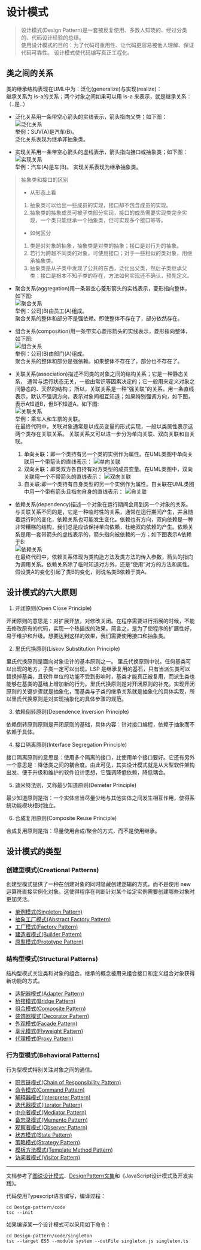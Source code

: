 # 设计模式
> 设计模式(Design Pattern)是一套被反复使用、多数人知晓的、经过分类的、代码设计经验的总结。   
使用设计模式的目的：为了代码可重用性、让代码更容易被他人理解、保证代码可靠性。 设计模式使代码编写真正工程化。

## 类之间的关系

类的继承结构表现在UML中为：泛化(generalize)与实现(realize)：  
继承关系为 is-a的关系；两个对象之间如果可以用 is-a 来表示，就是继承关系：（..是..）
- 泛化关系用一条带空心箭头的实线表示，箭头指向父类；如下图：  
![泛化关系](./images/relationship/generalize.png)  
举例：SUV(A)是汽车(B)。  
泛化关系表现为继承非抽象类。

- 实现关系用一条带空心箭头的虚线表示，箭头指向接口或抽象类；如下图：  
![实现关系](./images/relationship/realize.png)  
举例：汽车(A)是车(B)。
实现关系表现为继承抽象类。
> 抽象类和接口的区别  
> - 从形态上看
> 1. 抽象类可以给出一些成员的实现，接口却不包含成员的实现。
> 2. 抽象类的抽象成员可被子类部分实现，接口的成员需要实现类完全实现，一个类只能继承一个抽象类，但可实现多个接口等等。
> - 如何区分
> 1. 类是对对象的抽象，抽象类是对类的抽象；接口是对行为的抽象。
> 2. 若行为跨越不同类的对象，可使用接口；对于一些相似的类对象，用继承抽象类。
> 3. 抽象类是从子类中发现了公共的东西，泛化出父类，然后子类继承父类；接口是根本不知子类的存在，方法如何实现还不确认，预先定义。



- 聚合关系(aggregation)用一条带空心菱形箭头的实线表示，菱形指向整体，如下图:  
![聚合关系](./images/relationship/aggregation.png)  
举例：公司(B)由员工(A)组成。  
聚合关系的整体和部分不是强依赖。即使整体不存在了，部分依然存在。

- 组合关系(composition)用一条带实心菱形箭头的实线表示，菱形指向整体，如下图:  
![组合关系](./images/relationship/composition.png)  
举例：公司(B)由部门(A)组成。  
聚合关系的整体和部分是强依赖。如果整体不存在了，部分也不存在了。

- 关联关系(association)描述不同类的对象之间的结构关系；它是一种静态关系， 通常与运行状态无关，一般由常识等因素决定的；它一般用来定义对象之间静态的、天然的结构； 所以，关联关系是一种“强关联”的关系。用一条直线表示，默认不强调方向，表示对象间相互知道；如果特别强调方向，如下图，表示A知道B，但B不知道A。如下图:  
![关联关系](./images/relationship/association.png)  
举例：乘车人和车票的关联。  
在最终代码中，关联对象通常是以成员变量的形式实现，一般以类属性表示这两个类存在关联关系。
关联关系又可以进一步分为单向关联、双向关联和自关联。
    1. 单向关联：即一个类持有另一个类的实例作为属性。在UML类图中单向关联用一个带箭头的直线表示：
    ![单向关联](./images/relationship/unidirectionalAssociation.png)  
    2. 双向关联：即类双方各自持有对方类型的成员变量。在UML类图中，双向关联用一个不带箭头的直线表示：
    ![双向关联](./images/relationship/bidirectionalAssociation.png)  
    3. 自关联:即一个类持有自身类型的另一个实例作为属性。自关联在UML类图中用一个带有箭头且指向自身的直线表示：
    ![自关联](./images/relationship/selfAssociation.png)  

- 依赖关系(dependency)描述一个对象在运行期间会用到另一个对象的关系。与关联关系不同的是，它是一种临时性的关系，通常在运行期间产生，并且随着运行时的变化，依赖关系也可能发生变化。依赖也有方向，双向依赖是一种非常糟糕的结构，我们总是应该保持单向依赖，杜绝双向依赖的产生。依赖关系是用一套带箭头的虚线表示的，箭头指向被依赖的一方；如下图表示A依赖于B:  
![依赖关系](./images/relationship/dependency.png)  
在最终代码中，依赖关系体现为类构造方法及类方法的传入参数，箭头的指向为调用关系。依赖关系除了临时知道对方外，还是“使用”对方的方法和属性。假设类A的变化引起了类B的变化，则说名类B依赖于类A。

##  设计模式的六大原则
1. 开闭原则(Open Close Principle)

开闭原则的意思是：对扩展开放，对修改关闭。在程序需要进行拓展的时候，不能去修改原有的代码，实现一个热插拔的效果。简言之，是为了使程序的扩展性好，易于维护和升级。想要达到这样的效果，我们需要使用接口和抽象类。

2. 里氏代换原则(Liskov Substitution Principle)

里氏代换原则是面向对象设计的基本原则之一。 里氏代换原则中说，任何基类可以出现的地方，子类一定可以出现。LSP 是继承复用的基石，只有当派生类可以替换掉基类，且软件单位的功能不受到影响时，基类才能真正被复用，而派生类也能够在基类的基础上增加新的行为。里氏代换原则是对开闭原则的补充。实现开闭原则的关键步骤就是抽象化，而基类与子类的继承关系就是抽象化的具体实现，所以里氏代换原则是对实现抽象化的具体步骤的规范。

3. 依赖倒转原则(Dependence Inversion Principle)

依赖倒转原则原则是开闭原则的基础，具体内容：针对接口编程，依赖于抽象而不依赖于具体。

4. 接口隔离原则(Interface Segregation Principle)

接口隔离原则的意思是：使用多个隔离的接口，比使用单个接口要好。它还有另外一个意思是：降低类之间的耦合度。由此可见，其实设计模式就是从大型软件架构出发、便于升级和维护的软件设计思想，它强调降低依赖，降低耦合。

5. 迪米特法则，又称最少知道原则(Demeter Principle)

最少知道原则是指：一个实体应当尽量少地与其他实体之间发生相互作用，使得系统功能模块相对独立。

6. 合成复用原则(Composite Reuse Principle)

合成复用原则是指：尽量使用合成/聚合的方式，而不是使用继承。

## 设计模式的类型
### 创建型模式(Creational Patterns)
创建型模式提供了一种在创建对象的同时隐藏创建逻辑的方式，而不是使用 new 运算符直接实例化对象。这使得程序在判断针对某个给定实例需要创建哪些对象时更加灵活。
  - [单例模式(Singleton Pattern)](./doc/Creational/SingletonPattern.md)
  - [抽象工厂模式(Abstract Factory Pattern)](./doc/Creational/AbstractFactoryPattern.md)
  - [工厂模式(Factory Pattern)](./doc/Creational/FactoryPattern.md)
  - [建造者模式(Builder Pattern)](./doc/Creational/BuilderPattern.md)
  - [原型模式(Prototype Pattern)](./doc/Creational/PrototypePattern.md)

### 结构型模式(Structural Patterns)
结构型模式关注类和对象的组合。继承的概念被用来组合接口和定义组合对象获得新功能的方式。
  - [适配器模式(Adapter Pattern)](./doc/Structural/AdapterPattern.md)
  - [桥接模式(Bridge Pattern)](./doc/Structural/BridgePattern.md)
  - [组合模式(Composite Pattern)](./doc/Structural/CompositePattern.md)
  - [装饰器模式(Decorator Pattern)](./doc/Structural/DecoratorPattern.md)
  - [外观模式(Facade Pattern)](./doc/Structural/FacadePattern.md)
  - [享元模式(Flyweight Pattern)](./doc/Structural/FlyweightPattern.md)
  - [代理模式(Proxy Pattern)](./doc/Structural/ProxyPattern.md)

### 行为型模式(Behavioral Patterns)
行为型模式特别关注对象之间的通信。
  - [职责链模式(Chain of Responsibility Pattern)](./doc/Behavioral/ChainofResponsibilityPattern.md)
  - [命令模式(Command Pattern)](./doc/Behavioral/CommandPattern.md)
  - [解释器模式(Interpreter Pattern)](./doc/Behavioral/InterpreterPattern.md)
  - [迭代器模式(Iterator Pattern)](./doc/Behavioral/IteratorPattern.md)
  - [中介者模式(Mediator Pattern)](./doc/Behavioral/MediatorPattern.md)
  - [备忘录模式(Memento Pattern)](./doc/Behavioral/MementoPattern.md)
  - [观察者模式(Observer Pattern)](./doc/Behavioral/ObserverPattern.md)
  - [状态模式(State Pattern)](./doc/Behavioral/StatePattern.md)
  - [策略模式(Strategy Pattern)](./doc/Behavioral/StrategyPattern.md)
  - [模板方法模式(Template Method Pattern)](./doc/Behavioral/TemplatePattern.md)
  - [访问者模式(Visitor Pattern)](./doc/Behavioral/VisitorPattern.md)

---
文档参考了[图说设计模式](https://design-patterns.readthedocs.io/zh_CN/latest/index.html)、[DesignPattern文集](https://www.jianshu.com/nb/18021831)和《JavaScript设计模式及开发实践》。

代码使用Typescript语言编写，编译过程：

```
cd Design-pattern/code
tsc --init
```

如果编译某一个设计模式可以采用如下命令： 

```
cd Design-pattern/code/singleton
tsc --target ES5 --module system --outFile singleton.js singleton.ts
```

